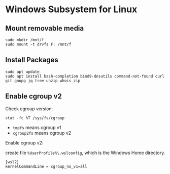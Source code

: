 # Windows Subsystem for Linux

## Mount removable media

```
sudo mkdir /mnt/f
sudo mount -t drvfs F: /mnt/f
```

## Install Packages

```
sudo apt update
sudo apt install bash-completion bind9-dnsutils command-not-found curl git gnupg jq tree unzip whois zip
```

## Enable cgroup v2

Check cgroup version:

```
stat -fc %T /sys/fs/cgroup
```

* `tmpfs` means cgroup v1
* `cgroup2fs` means cgroup v2

Enable cgroup v2:

create file `%UserProfile%\.wslconfig`, which is the Windows Home directory.

```
[wsl2]
kernelCommandLine = cgroup_no_v1=all
```
